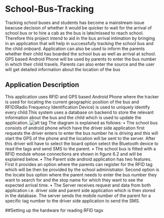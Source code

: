 # School-Bus-Tracking
Tracking school buses and students has become a mainstream issue beacuse decision of whether it would be quicker to wait for the arrival of school bus or to hire a cab as the bus is late/missed to reach school. Therefore this project intend to aid in the bus arrival intimation by bringing in an application that will help in successfully tracking the school bus and the child onboard. Application can also be used to inform the parents whether their child has boarded the school bus as well as arrival at school. GPS based Android Phone will be used by parents to enter the bus number in which their child travels. Parents can also enter the source and the user will get detailed information about the location of the bus

## Application Description
This application uses RFID and GPS based Android Phone where the tracker is used for locating the current geographic position of the bus and RFID(Radio Frequency Identification Device) is used to uniquely identify every child.This system uses a database on backend to store the relevant information about the bus and the child which is used to update the application.
![alt tag](https://github.com/shrutikamtekar/School-Bus-Tracking/blob/master/images/Architectural%20Diagram.png)
The diagram is explained as follows:
•	The school bus consists of android phone which have the driver side application first requests the driver enters to enter the bus number he is driving and this will start the GPS of the phone and the location will be sent to the server. After this driver will have to select the board option select the Bluetooth device to read the tags and send SMS to the parent. 
•	The school bus is fitted with a RFID module whose connections are shown in figure 6.2 and will be explained below.
•	The Parent side android application has two features. First it provides an option where the parents can register for the RFID tag which will be then be provided by the school administrator. Second option is the locate bus option where the parent needs to enter the bus number they want to search for and the stop name for which they want to see the expected arrival time.
•	The Server receives request and data from both application i.e. driver side and parent side application which is then stored in the database. The server sends the mobile number of the parent for a specific tag number to the driver side application to send the SMS.


##Setting up the hardware for reading RFID tags

